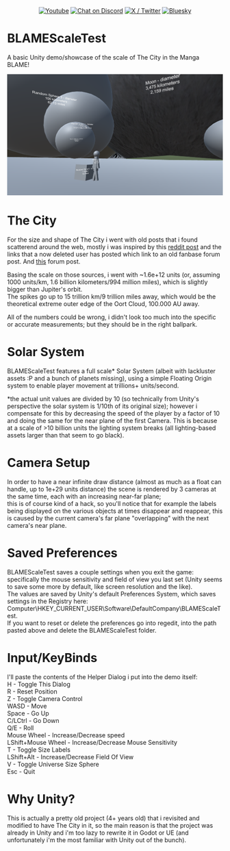 <div align="center">
  <a href="https://www.youtube.com/@EnKhayzo">
        <img src="https://img.shields.io/youtube/channel/subscribers/UCsQQB2f90XGFyr_qtNikbCw?logoColor=red&logo=youtube&style=for-the-badge"
            alt="Youtube"></a>
  <a href="https://discord.gg/nZDkBDbHjU">
        <img src="https://img.shields.io/discord/1324804381610213407?color=blue&labelColor=555555&label=&logo=discord&style=for-the-badge"
            alt="Chat on Discord"></a>
  <a href="https://x.com/EnKhayzo">
        <img src="https://img.shields.io/twitter/follow/EnKhayzo?logo=x&logoColor=black&style=for-the-badge"
            alt="X / Twitter"></a>
  <a href="https://bsky.app/profile/enkhayzo.bsky.social">
        <img src="https://img.shields.io/badge/-Bluesky-3686f7?logo=icloud&logoColor=white&style=for-the-badge"
            alt="Bluesky"></a>
</div>

# BLAMEScaleTest
A basic Unity demo/showcase of the scale of The City in the Manga BLAME!

<div align="center">
        <img src=".github/images/preview.png?raw=true"
            alt="Youtube">
</div>

# The City
For the size and shape of The City i went with old posts that i found scatterend around the web, mostly i was inspired by this [reddit post](https://www.reddit.com/r/Netsphere/comments/5myc28/the_size_of_the_city/) and the links that a now deleted user has posted which link to an old fanbase forum post. And [this](https://forums.spacebattles.com/threads/please-explain-the-city-blame-to-me.529507/) forum post.

Basing the scale on those sources, i went with ~1.6e+12 units (or, assuming 1000 units/km, 1.6 billion kilometers/994 million miles), which is slightly bigger than Jupiter's orbit.\
The spikes go up to 15 trillion km/9 trillion miles away, which would be the theoretical extreme outer edge of the Oort Cloud, 100.000 AU away.

All of the numbers could be wrong, i didn't look too much into the specific or accurate measurements; but they should be in the right ballpark.

# Solar System
BLAMEScaleTest features a full scale* Solar System (albeit with lackluster assets :P and a bunch of planets missing), using a simple Floating Origin system to enable player movement at trillions+ units/second.

*the actual unit values are divided by 10 (so technically from Unity's perspective the solar system is 1/10th of its original size); however i compensate for this by decreasing the speed of the player by a factor of 10 and doing the same for the near plane of the first Camera. This is because at a scale of >10 billion units the lighting system breaks (all lighting-based assets larger than that seem to go black).

# Camera Setup
In order to have a near infinite draw distance (almost as much as a float can handle, up to 1e+29 units distance) the scene is rendered by 3 cameras at the same time, each with an increasing near-far plane;\
this is of course kind of a hack, so you'll notice that for example the labels being displayed on the various objects at times disappear and reappear, this is caused by the current camera's far plane "overlapping" with the next camera's near plane.

# Saved Preferences
BLAMEScaleTest saves a couple settings when you exit the game: specifically the mouse sensitivity and field of view you last set (Unity seems to save some more by default, like screen resolution and the like).\
The values are saved by Unity's default Preferences System, which saves settings in the Registry here: Computer\HKEY_CURRENT_USER\Software\DefaultCompany\BLAMEScaleTest.\
If you want to reset or delete the preferences go into regedit, into the path pasted above and delete the BLAMEScaleTest folder.

# Input/KeyBinds
I'll paste the contents of the Helper Dialog i put into the demo itself:\
H - Toggle This Dialog\
R - Reset Position\
Z - Toggle Camera Control\
WASD - Move\
Space - Go Up\
C/LCtrl - Go Down\
Q/E - Roll\
Mouse Wheel - Increase/Decrease speed\
LShift+Mouse Wheel - Increase/Decrease Mouse Sensitivity\
T - Toggle Size Labels\
LShift+Alt - Increase/Decrease Field Of View\
V - Toggle Universe Size Sphere\
Esc - Quit

# Why Unity?
This is actually a pretty old project (4+ years old) that i revisited and modified to have The City in it, so the main reason is that the project was already in Unity and i'm too lazy to rewrite it in Godot or UE (and unfortunately i'm the most familiar with Unity out of the bunch).
